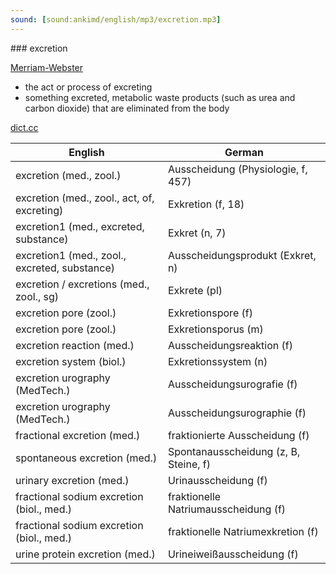 ```yaml
---
sound: [sound:ankimd/english/mp3/excretion.mp3]
---
```


\### excretion

[Merriam-Webster](https://www.merriam-webster.com/dictionary/excretion)

- the act or process of excreting
- something excreted, metabolic waste products (such as urea and carbon dioxide) that are eliminated from the body

[dict.cc](https://www.dict.cc/excretion)

| English        | German       |
| -------------- | ------------ |
| excretion (med., zool.) | Ausscheidung (Physiologie, f, 457) |
| excretion (med., zool., act, of, excreting) | Exkretion (f, 18) |
| excretion1 (med., excreted, substance) | Exkret (n, 7) |
| excretion1 (med., zool., excreted, substance) | Ausscheidungsprodukt (Exkret, n) |
| excretion / excretions (med., zool., sg) | Exkrete (pl) |
| excretion pore (zool.) | Exkretionspore (f) |
| excretion pore (zool.) | Exkretionsporus (m) |
| excretion reaction (med.) | Ausscheidungsreaktion (f) |
| excretion system (biol.) | Exkretionssystem (n) |
| excretion urography (MedTech.) | Ausscheidungsurografie (f) |
| excretion urography (MedTech.) | Ausscheidungsurographie (f) |
| fractional excretion (med.) | fraktionierte Ausscheidung (f) |
| spontaneous excretion (med.) | Spontanausscheidung (z, B, Steine, f) |
| urinary excretion (med.) | Urinausscheidung (f) |
| fractional sodium excretion <FENa> (biol., med.) | fraktionelle Natriumausscheidung <FENa> (f) |
| fractional sodium excretion <FENa> (biol., med.) | fraktionelle Natriumexkretion <FENa> (f) |
| urine protein excretion (med.) | Urineiweißausscheidung (f) |
